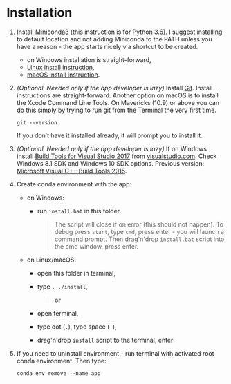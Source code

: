 # Installation

1. Install [Miniconda3](https://conda.io/miniconda.html)
  (this instruction is for Python 3.6). I suggest
  installing to default location and not adding Miniconda
  to the PATH unless you have a reason - the app starts
  nicely via shortcut to be created.
    * on Windows installation is straight-forward,
    * [Linux install instruction](https://conda.io/docs/user-guide/install/linux.html),
    * [macOS install instruction](https://conda.io/docs/user-guide/install/macos.html).

2. _(Optional. Needed only if the app developer is
  lazy)_ Install [Git](https://git-scm.com/downloads).
  Install instructions are straight-forward. Another
  option on macOS is to install the Xcode Command
  Line Tools. On Mavericks (10.9) or above you can
  do this simply by trying to run git from the
  Terminal the very first time.

       git --version

    If you don’t have it installed already, it will
    prompt you to install it.

3. _(Optional. Needed only if the app developer is
  lazy)_ If on Windows install
  [Build Tools for Visual Studio 2017](https://www.visualstudio.com/thank-you-downloading-visual-studio/?sku=BuildTools&rel=15)
  from [visualstudio.com](https://www.visualstudio.com/downloads/).
  Check Windows 8.1 SDK and Windows 10 SDK options.
  Previous version:
  [Microsoft Visual C++ Build Tools 2015](https://go.microsoft.com/fwlink/?LinkId=691126).

2. Create conda environment with the app:

    * on Windows:  

      - run `install.bat` in this folder.  

        > The script will close if on error (this should not
        > happen). To debug press `start`, type `cmd`, press
        > enter - you will launch a command prompt. Then
        > drag'n'drop `install.bat` script into the cmd window,
        > press enter.

    * on Linux/macOS:

      - open this folder in terminal,
      - type `. ./install`,  

        >  **or**  

      - open terminal,
      - type dot (`.`), type space (` `),
      - drag'n'drop `install` script to the terminal, enter  

4. If you need to uninstall environment - run terminal with
  activated root conda environment. Then type:

       conda env remove --name app

